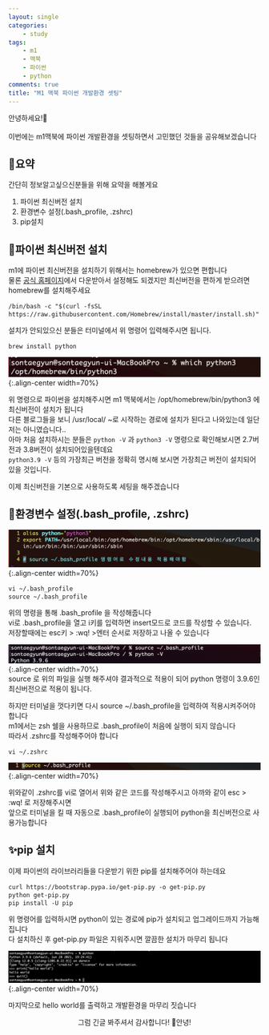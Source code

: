 ```yaml
---
layout: single
categories:
    - study
tags:
    - m1
    - 맥북
    - 파이썬
    - python
comments: true
title: "M1 맥북 파이썬 개발환경 셋팅"
---
```



안녕하세요!👋<br>  
이번에는 m1맥북에 파이썬 개발환경을 셋팅하면서 고민했던 것들을 공유해보겠습니다<br>  

## 🙏요약
간단히 정보알고싶으신분들을 위해 요약을 해볼게요
1. 파이썬 최신버전 설치<br>
2. 환경변수 설정(.bash_profile, .zshrc)<br>  
3. pip설치<br>  

## 📔파이썬 최신버전 설치
m1에 파이썬 최신버전을 설치하기 위해서는 homebrew가 있으면 편합니다<br>
물론 [공식 홈페이지](https://www.python.org/downloads/)에서 다운받아서 설정해도 되겠지만 최신버전을 편하게 받으려면 homebrew를 설치해주세요<br>

```
/bin/bash -c "$(curl -fsSL https://raw.githubusercontent.com/Homebrew/install/master/install.sh)"
```
설치가 안되있으신 분들은 터미널에서 위 명령어 입력해주시면 됩니다.<br>  

```
brew install python
```
![image](/assets/images/0713_23/python_1.png){:.align-center width=70%}  <br>

위 명령으로 파이썬을 설치해주시면 m1 맥북에서는 /opt/homebrew/bin/python3 에 최신버전이 설치가 됩니다<br>
다른 블로그들을 보니 /usr/local/ ~로 시작하는 경로에 설치가 된다고 나와있는데 일단 저는 아니였습니다..<br>
아마 처음 설치하시는 분들은 `python -V` 과 `python3 -V` 명령으로 확인해보시면 2.7버전과 3.8버전이 설치되어있을텐데요<br>
`python3.9 -V` 등의 가장최근 버전을 정확히 명시해 보시면 가장최근 버전이 설치되어있을 것입니다.<br>

이제 최신버전을 기본으로 사용하도록 세팅을 해주겠습니다<br>



## 👀환경변수 설정(.bash_profile, .zshrc)<br>  

![image](/assets/images/0713_23/python_2.png){:.align-center width=70%}  <br>

```
vi ~/.bash_profile 
source ~/.bash_profile
```
위의 명령을 통해 .bash_profile 을 작성해줍니다<br>
vi로 .bash_profile을 열고 i키를 입력하면 insert모드로 코드를 작성할 수 있습니다.<br>
저장할때에는 esc키 > :wq! >엔터 순서로 저장하고 나올 수 있습니다<br>

![image](/assets/images/0713_23/python_3.png){:.align-center width=70%}  <br>
source 로 위의 파일을 실행 해주셔야 결과적으로 적용이 되어 python 명령이 3.9.6인 최신버전으로 적용이 됩니다.<br>
 
하지만 터미널을 껏다키면 다시 source ~/.bash_profile을 입력하여 적용시켜주어야 합니다<br>
m1에서는 zsh 쉘을 사용하므로 .bash_profile이 처음에 실행이 되지 않습니다<br>
따라서 .zshrc를 작성해주어야 합니다<br>

```
vi ~/.zshrc
```
![image](/assets/images/0713_23/python_4.png){:.align-center width=70%}  <br>

위와같이 .zshrc를 vi로 열어서 위와 같은 코드를 작성해주시고 아까와 같이 esc > :wq! 로 저장해주시면<br>
앞으로 터미널을 킬 때 자동으로 .bash_profile이 실행되어 python을 최신버전으로 사용가능합니다<br>

## ✨pip 설치
이제 파이썬의 라이브러리들을 다운받기 위한 pip를 설치해주어야 하는데요<br>

```
curl https://bootstrap.pypa.io/get-pip.py -o get-pip.py
python get-pip.py
pip install -U pip
```
위 명령어를 입력하시면 python이 있는 경로에 pip가 설치되고 업그레이드까지 가능해집니다<br>
다 설치하신 후 get-pip.py 파일은 지워주시면 깔끔한 설치가 마무리 됩니다<br>

![image](/assets/images/0713_23/python_5.png){:.align-center width=70%}  <br>

마지막으로 hello world를 출력하고 개발환경을 마무리 짓습니다<br>


<center>그럼 긴글 봐주셔서 감사합니다! 👋안녕!</center>